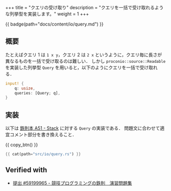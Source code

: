 +++
title = "クエリの受け取り"
description = "クエリを一括で受け取れるような列挙型を実装します。"
weight = 1
+++

{{ badge(path="docs/content/io/query.md") }}

## 概要
たとえばクエリ 1 は `1 x y`，クエリ 2 は `2 x` というように，クエリ毎に長さが異なるものを一括で受け取るのは難しい．
しかし `proconio::source::Readable` を実装した列挙型 `Query` を用いると，以下のようにクエリを一括で受け取れる．
```rs
input! {
    q: usize,
    queries: [Query; q],
}
```

## 実装
以下は [鉄則本 A51 - Stack](https://atcoder.jp/contests/tessoku-book/tasks/tessoku_book_ay) に対する `Query` の実装である．
問題文に合わせて適宜コメント部分を書き換えること．

{{ copy_btn() }}
```rs
{{ cat(path="src/io/query.rs") }}
```

## Verified with
- [提出 #59199965 - 競技プログラミングの鉄則　演習問題集](https://atcoder.jp/contests/tessoku-book/submissions/59199965)
